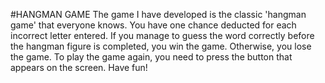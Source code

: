 #HANGMAN GAME
The game I have developed is the classic 'hangman game' that everyone knows. You have one chance deducted for each incorrect letter entered. If you manage to guess the word correctly before the hangman figure is completed, you win the game. Otherwise, you lose the game. To play the game again, you need to press the button that appears on the screen. Have fun!
